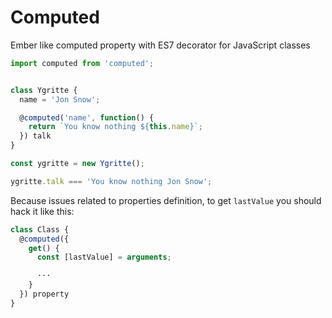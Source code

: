 # Computed

Ember like computed property with ES7 decorator for JavaScript classes


```js
import computed from 'computed';


class Ygritte {
  name = 'Jon Snow';

  @computed('name', function() {
    return `You know nothing ${this.name}`;
  }) talk
}

const ygritte = new Ygritte();

ygritte.talk === 'You know nothing Jon Snow';

```


Because issues related to properties definition, to get `lastValue` you should hack it like this:

```js
class Class {
  @computed({
    get() {
      const [lastValue] = arguments;

      ···
    }    
  }) property
}


```
